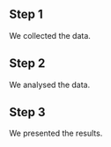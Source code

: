 ## Step 1

We collected the data.

## Step 2

We analysed the data.

## Step 3

We presented the results.